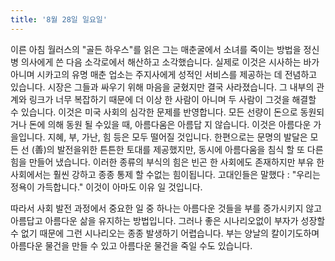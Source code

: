 ```yaml
---
title: '8월 28일 일요일'
---
```

이른 아침 월러스의 "골든 하우스"를 읽은 그는 매춘굴에서 소녀를 죽이는 방법을 정신병 의사에게 쓴 다음 소각로에서 해산하고 소각했습니다. 실제로 이것은 시사하는 바가 아니며 시카고의 유명 매춘 업소는 주지사에게 성적인 서비스를 제공하는 데 전념하고 있습니다. 시장은 그들과 싸우기 위해 마음을 굳혔지만 결국 사라졌습니다. 그 내부의 관계와 링크가 너무 복잡하기 때문에 더 이상 한 사람이 아니며 두 사람이 그것을 해결할 수 있습니다. 이것은 미국 사회의 심각한 문제를 반영합니다. 모든 선량이 돈으로 동원되거나 돈에 의해 동원 될 수있을 때, 아름다움은 아름답 지 않습니다. 이것은 아름다운 가을입니다. 지혜, 부, 가난, 힘 등은 모두 떨어질 것입니다. 한편으로는 문명의 발달은 모든 선 (善)의 발전을위한 튼튼한 토대를 제공했지만, 동시에 아름다움을 침식 할 또 다른 힘을 만들어 냈습니다. 이러한 종류의 부식의 힘은 빈곤 한 사회에도 존재하지만 부유 한 사회에서는 훨씬 강하고 종종 통제 할 수없는 힘이됩니다. 고대인들은 말했다 : "우리는 정욕이 가득합니다." 이것이 아마도 이유 일 것입니다.

따라서 사회 발전 과정에서 중요한 일 중 하나는 아름다운 것들을 부를 증가시키지 않고 아름답고 아름다운 삶을 유지하는 방법입니다. 그러나 좋은 시나리오없이 부자가 성장할 수 없기 때문에 그런 시나리오는 종종 발생하기 어렵습니다. 부는 양날의 칼이기도하며 아름다운 물건을 만들 수 있고 아름다운 물건을 죽일 수도 있습니다.

